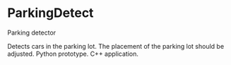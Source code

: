 # ParkingDetect
Parking detector

Detects cars in the parking lot. The placement of the parking lot should be adjusted.
Python prototype. C++ application.